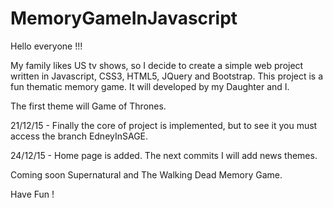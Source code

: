 # MemoryGameInJavascript

Hello everyone !!!

My family likes US tv shows, so I decide to create a simple web project written in Javascript, CSS3, HTML5, JQuery and Bootstrap.
This project is a fun thematic memory game. It will developed by my Daughter and I.

The first theme will Game of Thrones. 

21/12/15 - Finally the core of project is implemented, but to see it you must access the branch EdneyInSAGE.

24/12/15 - Home page is added. The next commits I will add news themes.

Coming soon Supernatural and The Walking Dead Memory Game.

Have Fun !
